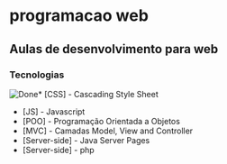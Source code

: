 # programacao web
## Aulas de desenvolvimento para web

### Tecnologias

![Done](http://www.diaryofanadi.co.uk/wp-content/uploads/2010/08/tick_21.gif)* [CSS] 	-  Cascading Style Sheet
* [JS] 		- Javascript
* [POO]     - Programação Orientada a Objetos
* [MVC]     - Camadas Model, View and Controller
* [Server-side] - Java Server Pages
* [Server-side] - php